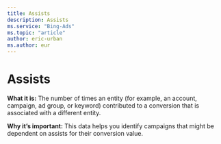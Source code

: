 ```yaml
---
title: Assists
description: Assists
ms.service: "Bing-Ads"
ms.topic: "article"
author: eric-urban
ms.author: eur
---
```


# Assists

**What it is:**     The number of times an entity (for example, an account, campaign, ad group, or keyword) contributed to a conversion that is associated with a different entity.

**Why it’s important:** This data helps you identify campaigns that might be dependent on assists for their conversion value.


